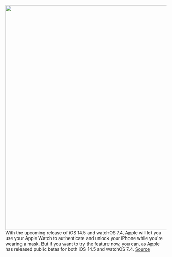 <img src='https://cdn.vox-cdn.com/thumbor/D-newh-bm58ZpKhyTVwGibVxFGA=/555x0:2040x1360/1200x800/filters:focal(1128x560:1454x886)/cdn.vox-cdn.com/uploads/chorus_image/image/68771976/vpavic_4243_20201017_0216.0.0.jpg' width='700px' /><br/>
With the upcoming release of iOS 14.5 and watchOS 7.4, Apple will let you use your Apple Watch to authenticate and unlock your iPhone while you're wearing a mask. But if you want to try the feature now, you can, as Apple has released public betas for both iOS 14.5 and watchOS 7.4.
<a href='https://www.theverge.com/2021/2/4/22267230/apple-ios-14-5-watchos-7-4-public-beta-unlock-iphone-apple-watch-mask'> Source <a/>
